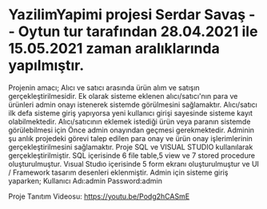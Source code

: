 # YazilimYapimi projesi Serdar Savaş -- Oytun tur tarafından 28.04.2021 ile 15.05.2021 zaman aralıklarında yapılmıştır.
Projenin amacı; Alıcı ve satıcı arasında ürün alım ve satışın gerçekleştirilmesidir.
Ek olarak sisteme eklenen alıcı/satıcı'nın para ve ürünleri admin onayı istenerek sistemde görülmesini sağlamaktır.
Alıcı/satıcı ilk defa sisteme giriş yapıyorsa yeni kullanıcı girişi sayesinde sisteme kayıt olabilmektedir.
Alıcı/satıcının eklemek istediği ürün veya paranın sistemde görülebilmesi için Önce admin onayından geçmesi gerekmektedir.
Adminin şu anlık projedeki görevi talep edilen para onay ve ürün onay işlerimlerinin gerçekleştirilmesini sağlamaktır.
Proje SQL ve VISUAL STUDIO kullanılarak gerçekleştirilmiştir.
SQL içerisinde  6 file table,5 view ve 7 stored procedure oluşturulmuştur.
Vısual Studıo içerisinde 5 form ekranı oluşturulmuştur ve UI / Framework tasarım desenleri eklenmiştir.
Admin için sisteme giriş yaparken;
Kullanıcı Adı:admin
Password:admin

Proje Tanıtım Videosu: https://youtu.be/Podg2hCASmE

